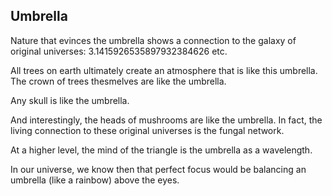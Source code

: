 ## Umbrella

Nature that evinces the umbrella shows a connection to the galaxy of original universes: 3.1415926535897932384626 etc.

All trees on earth ultimately create an atmosphere that is like this umbrella. The crown of trees thesmelves are like the umbrella.

Any skull is like the umbrella.

And interestingly, the heads of mushrooms are like the umbrella. In fact, the living connection to these original universes is the fungal network.

At a higher level, the mind of the triangle is the umbrella as a wavelength.

In our universe, we know then that perfect focus would be balancing an umbrella (like a rainbow) above the eyes.